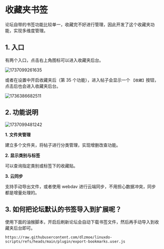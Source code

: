 # 收藏夹书签

论坛自带的书签功能比较单一，收藏完不好进行管理，因此开发了这个收藏夹功能，实现多维度管理。

## 1. 入口

有两个入口，点击右上角图标可以进入收藏夹后台。

![1737099261635](https://imgurl.zishu.me/2025/01/1737099261635.webp)

或者在设置中开启收藏夹后（第 35 个功能），进入帖子会显示一个 `【收藏】`按钮，点击后也会进入收藏夹后台。

![1736386682511](https://imgurl.zishu.me/2025/01/1736386682511.webp)

## 2. 功能说明

![1737099481242](https://imgurl.zishu.me/2025/01/1737099481242.webp)

**1. 文件夹管理**

建立多个文件夹，将帖子进行分类管理，实现增删改查功能。

**2. 显示类别与标签**

可以查询指定类别或标签下的收藏贴。

**3. 云同步**

支持手动导出文件，或者使用 webdav 进行云端同步，不用担心数据冲突，同步都是增量处理的。


## 3. 如何把论坛默认的书签导入到扩展呢？

使用下面的油猴脚本，开启后刷新论坛会自动下载书签文件，然后再手动导入到收藏夹后台即可。

```
https://raw.githubusercontent.com/dlzmoe/linuxdo-scripts/refs/heads/main/plugin/export-bookmarks.user.js
```
